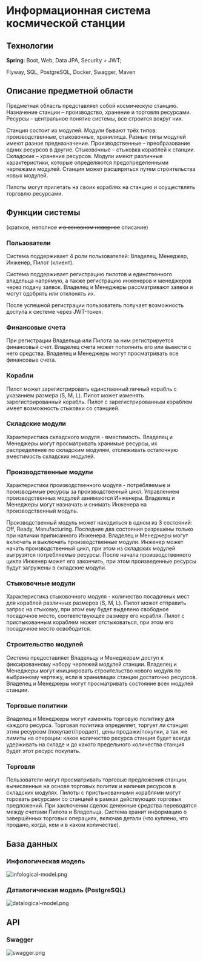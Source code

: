 # Информационная система космической станции

## Технологии

**Spring**: Boot, Web, Data JPA, Security + JWT;

Flyway, SQL, PostgreSQL, Docker, Swagger, Maven

## Описание предметной области

Предметная область представляет собой космическую станцию. 
Назначение станции – производство, хранение и торговля ресурсами. 
Ресурсы – центральное понятие системы, все строится вокруг них.

Станция состоит из модулей. 
Модули бывают трёх типов: 
производственные, стыковочные, хранилища. 
Разные типы модулей имеют разное предназначение. 
Производственные – преобразование одних ресурсов в другие. 
Стыковочные – стыковка кораблей к станции. Складские – хранение ресурсов.
Модули имеют различные характеристики, которые определяются предопределенными чертежами модулей.
Станция может расширяться путем строительства новых модулей. 

Пилоты могут прилетать на своих кораблях на станцию и осуществлять торговлю ресурсами.

## Функции системы

(краткое, неполное ~~и в основном неверное~~ описание)

### Пользователи

Система поддерживает 4 роли пользователей: Владелец, Менеджер, Инженер, Пилот (клиент). 

Система поддерживает регистрацию пилотов и единственного владельца напрямую, 
а также регистрацию инженеров и менеджеров через подачу заявок. 
Владелец и Менеджеры рассматривают заявки и могут одобрять или отклонять их.

После успешной регистрации пользователь получает возможность доступа к системе через JWT-токен.

### Финансовые счета

При регистрации Владельца или Пилота за ним регистрируется финансовый счет.
Владелец счета может пополнить его или вывести с него средства.
Владелец и Менеджеры могут просматривать все финансовые счета.

### Корабли

Пилот может зарегистрировать единственный личный корабль с указанием размера (S, M, L). 
Пилот может изменять зарегистрированный корабль.
Пилот с зарегистрированным кораблем имеет возможность стыковки со станцией.

### Складские модули

Характеристика складского модуля - вместимость.
Владелец и Менеджеры могут просматривать хранимые ресурсы, 
их распределение по складским модулям,
отслеживать остаточную вместимость складских модулей.

### Производственные модули

Характеристики производственного модуля - потребляемые и производимые ресурсы
за производственный цикл.
Управлением производственных модулей занимаются Инженеры.
Владелец и Менеджеры могут назначать и снимать Инженера на производственный модуль.

Производственный модуль может находиться в одном из 3 состояний: Off, Ready, Manufacturing.
Последние два состояния разрешены только при наличии приписанного Инженера.
Владелец и Менеджеры могут включать и выключать производственные модули.
Инженер может начать производственный цикл, 
при этом из складских модулей выгрузятся потребляемые ресурсы.
После начала производственного цикла Инженер может его закончить,
при этом произведенные ресурсы будут загружены в складские модули.

### Стыковочные модули

Характеристика стыковочного модуля - количество посадочных мест для кораблей различных размеров (S, M, L).
Пилот может отправить запрос на стыковку,
при этом ему будет выделено свободное посадочное место,
соответствующее размеру его корабля.
Пилот с пристыкованным кораблем может отстыковаться,
при этом его посадочное место освободится.

### Строительство модулей

Система предоставляет Владельцу и Менеджерам доступ к фиксированному набору чертежей модулей станции.
Владелец и Менеджеры могут инициировать строительство нового модуля
по выбранному чертежу, если в хранилищах станции достаточно ресурсов.
Владелец и Менеджеры могут просматривать состояние всех модулей станции.

### Торговые политики

Владелец и Менеджеры могут изменять торговую политику для каждого ресурса.
Торговая политика определяет, торгует ли станция этим ресурсом (покупает/продает), 
цены продажи/покупки, а так же лимиты на операции:
какое количество ресурса станция будет всегда удерживать на складе 
и до какого предельного количества станция будет этот ресурс покупать.

### Торговля

Пользователи могут просматривать торговые предложения станции,
вычисленные на основе торговых политик и наличия ресурсов в складских модулях.
Пилоты с пристыкованными кораблями могут торовать ресурсами со станцией
в рамках действующих торговых предложений. 
При заключении сделок денежные средства переводятся между счетами Пилота и Владельца.
Система хранит информацию о завершённых торговых операциях, включая детали 
(что куплено, что продано, когда, кем и в каком количестве).

## База данных

### Инфологическая модель
![infological-model.png](docs/database/infological-model-dark.png)

### Даталогическая модель (PostgreSQL)
![datalogical-model.png](docs/database/datalogical-model-dark.png)

## API

### Swagger
![swagger.png](docs/api/swagger.png)